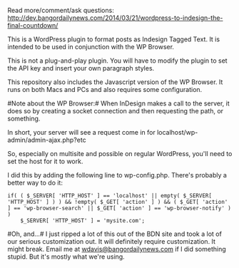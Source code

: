 Read more/comment/ask questions: http://dev.bangordailynews.com/2014/03/21/wordpress-to-indesign-the-final-countdown/

This is a WordPress plugin to format posts as Indesign Tagged Text. It is intended to be used in conjunction with the WP Browser.

This is not a plug-and-play plugin. You will have to modify the plugin to set the API key and insert your own paragraph styles.

This repository also includes the Javascript version of the WP Browser. It runs on both Macs and PCs and also requires some configuration.

#Note about the WP Browser:#
When InDesign makes a call to the server, it does so by creating a socket connection and then requesting the path, or something.

In short, your server will see a request come in for localhost/wp-admin/admin-ajax.php?etc

So, especially on multisite and possible on regular WordPress, you'll need to set the host for it to work.

I did this by adding the following line to wp-config.php. There's probably a better way to do it:

	if( ( $_SERVER[ 'HTTP_HOST' ] == 'localhost' || empty( $_SERVER[ 'HTTP_HOST' ] ) ) && !empty( $_GET[ 'action' ] ) && ( $_GET[ 'action' ] == 'wp-browser-search' || $_GET[ 'action' ] == 'wp-browser-notify' ) )
		$_SERVER[ 'HTTP_HOST' ] = 'mysite.com';

#Oh, and...#
I just ripped a lot of this out of the BDN site and took a lot of our serious customization out. It will definitely require customization. It might break. Email me at wdavis@bangordailynews.com if I did something stupid. But it's mostly what we're using.
